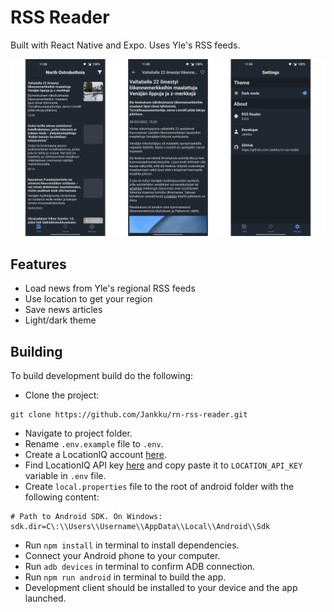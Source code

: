 # RSS Reader

Built with React Native and Expo. Uses Yle's RSS feeds.

![Screenshots](screenshots.png)

## Features

- Load news from Yle's regional RSS feeds
- Use location to get your region
- Save news articles
- Light/dark theme


## Building

To build development build do the following:

- Clone the project:
```
git clone https://github.com/Jankku/rn-rss-reader.git
```
- Navigate to project folder.
- Rename `.env.example` file to `.env`.
- Create a LocationIQ account [here](https://locationiq.com/).
- Find LocationIQ API key [here](https://my.locationiq.com/dashboard#accesstoken) and copy paste it to `LOCATION_API_KEY` variable in `.env` file.
- Create `local.properties` file to the root of android folder with the following content:
```
# Path to Android SDK. On Windows:
sdk.dir=C\:\\Users\\Username\\AppData\\Local\\Android\\Sdk
```
- Run `npm install` in terminal to install dependencies.
- Connect your Android phone to your computer.
- Run `adb devices` in terminal to confirm ADB connection.
- Run `npm run android` in terminal to build the app.
- Development client should be installed to your device and the app launched.